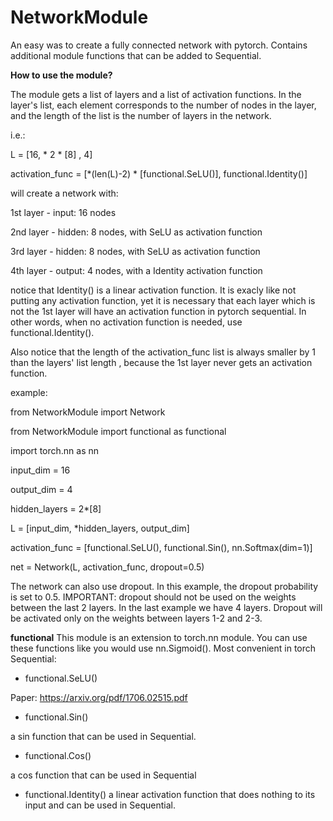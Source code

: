 # NetworkModule
An easy was to create a fully connected network with pytorch. Contains additional module functions that can be added to Sequential.

**How to use the module?**

The module gets a list of layers and a list of activation functions.
In the layer's list, each element corresponds to the number of nodes in the layer, and the length of the list is the number of layers in the network.

i.e.:

L = [16, * 2 * [8] , 4]

activation_func = [*(len(L)-2) * [functional.SeLU()], functional.Identity()]

will create a network with:

1st layer - input: 16 nodes

2nd layer - hidden: 8 nodes, with SeLU as activation function 

3rd layer - hidden: 8 nodes, with SeLU as activation function 

4th layer - output: 4 nodes, with a Identity activation function

notice that Identity() is a linear activation function. It is exacly like not putting any activation function, yet it is necessary that each layer which is not the 1st layer will have an activation function in pytorch sequential. In other words, when no activation function is needed, use functional.Identity().

Also notice that the length of the activation_func list is always smaller by 1 than the layers' list length , because the 1st layer never gets an activation function.



example:


from NetworkModule import Network

from NetworkModule import functional as functional

import torch.nn as nn


input_dim = 16

output_dim = 4

hidden_layers = 2*[8]

L = [input_dim, *hidden_layers, output_dim]

activation_func = [functional.SeLU(), functional.Sin(), nn.Softmax(dim=1)]

net = Network(L, activation_func, dropout=0.5)


The network can also use dropout. In this example, the dropout probability is set to 0.5.
IMPORTANT: dropout should not be used on the weights between the last 2 layers. In the last example we have 4 layers. Dropout will be activated only on the weights between layers 1-2 and 2-3.

**functional**
This module is an extension to torch.nn module. 
You can use these functions like you would use nn.Sigmoid(). Most convenient in torch Sequential:

- functional.SeLU()

Paper: https://arxiv.org/pdf/1706.02515.pdf

- functional.Sin()

a sin function that can be used in Sequential.

- functional.Cos()

a cos function that can be used in Sequential

- functional.Identity()
a linear activation function that does nothing to its input and can be used in Sequential.
